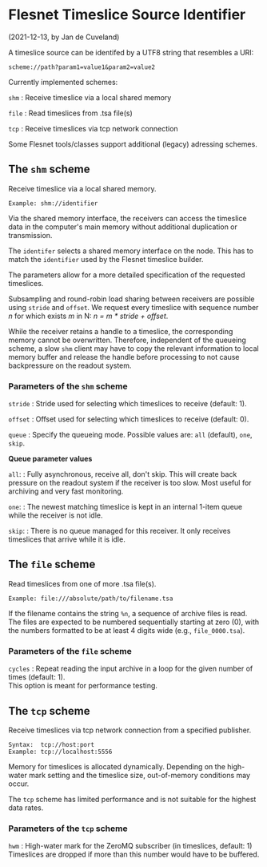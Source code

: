 # Flesnet Timeslice Source Identifier
(2021-12-13, by Jan de Cuveland)

A timeslice source can be identifed by a UTF8 string that resembles a URI:
```
scheme://path?param1=value1&param2=value2
```

Currently implemented schemes:

`shm`
: Receive timeslice via a local shared memory

`file`
: Read timeslices from .tsa file(s)

`tcp`
: Receive timeslices via tcp network connection

Some Flesnet tools/classes support additional (legacy) adressing schemes.

## The `shm` scheme
Receive timeslice via a local shared memory.
```
Example: shm://identifier
```

Via the shared memory interface, the receivers can access the timeslice data in the computer's main memory without additional duplication or transmission.

The `identifer` selects a shared memory interface on the node. This has to match the `identifier` used by the Flesnet timeslice builder.

The parameters allow for a more detailed specification of the requested timeslices.

Subsampling and round-robin load sharing between receivers are possible using `stride` and `offset`.
We request every timeslice with sequence number _n_ for which exists _m_ in N: _n = m * stride + offset_.

While the receiver retains a handle to a timeslice, the corresponding memory cannot be overwritten. Therefore, independent of the queueing scheme, a slow `shm` client may have to copy the relevant information to local memory buffer and release the handle before processing to not cause backpressure on the readout system.


### Parameters of the `shm` scheme

`stride`
: Stride used for selecting which timeslices to receive (default: 1).

`offset`
: Offset used for selecting which timeslices to receive (default: 0).

`queue`
: Specify the queueing mode. Possible values are: `all` (default), `one`, `skip`.

**Queue parameter values**

`all`:
: Fully asynchronous, receive all, don't skip. This will create back pressure on the readout system if the receiver is too slow. Most useful for archiving and very fast monitoring.

`one`:
: The newest matching timeslice is kept in an internal 1-item queue while the receiver is not idle.

`skip`:
: There is no queue managed for this receiver. It only receives timeslices that arrive while it is idle.


## The `file` scheme
Read timeslices from one of more .tsa file(s).
```
Example: file:///absolute/path/to/filename.tsa
```

If the filename contains the string `%n`, a sequence of archive files is read. The files are expected to be numbered sequentially starting at zero (0), with the numbers formatted to be at least 4 digits wide (e.g., `file_0000.tsa`).

### Parameters of the `file` scheme

`cycles`
: Repeat reading the input archive in a loop for the given number of times (default: 1).  
This option is meant for performance testing.


## The `tcp` scheme
Receive timeslices via tcp network connection from a specified publisher.
```
Syntax:  tcp://host:port
Example: tcp://localhost:5556
```

Memory for timeslices is allocated dynamically. Depending on the high-water mark setting and the timeslice size, out-of-memory conditions may occur.

The `tcp` scheme has limited performance and is not suitable for the highest data rates.

### Parameters of the `tcp` scheme

`hwm`
: High-water mark for the ZeroMQ subscriber (in timeslices, default: 1)  
Timeslices are dropped if more than this number would have to be buffered.
